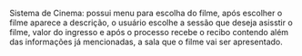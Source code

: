 Sistema de Cinema: possui menu para escolha do filme, após escolher o filme aparece a descrição, o usuário escolhe a sessão que deseja asisstir o filme, valor do ingresso e após o processo recebe o recibo contendo além das informações já mencionadas, a sala que o filme vai ser apresentado.
